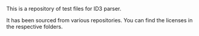 This is a repository of test files for ID3 parser.

It has been sourced from various repositories. You can find the licenses in the respective folders.
